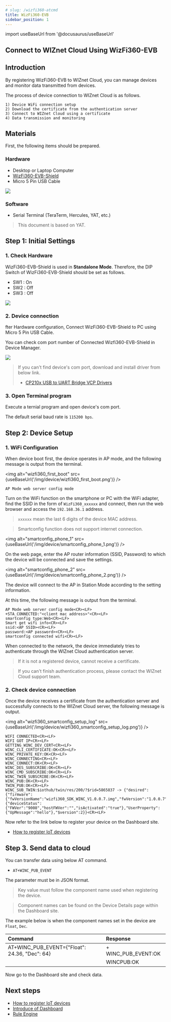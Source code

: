 ```yaml
---
# slug: /wizfi360-atcmd
title: WizFi360-EVB
sidebar_position: 1
---
```


import useBaseUrl from '@docusaurus/useBaseUrl'

## Connect to WIZnet Cloud Using WizFi360-EVB

## Introduction

By registering WizFi360-EVB to WIZnet Cloud, you can manage devices and monitor data transmitted from devices.

The process of device connection to WIZnet Cloud is as follows.

```
1) Device WiFi connection setup
2) Download the certificate from the authentication server
3) Connect to WIZnet Cloud using a certificate
4) Data transmission and monitoring
```


## Materials

First, the following items should be prepared.

### Hardware
 - Desktop or Laptop Computer
 - [WizFi360-EVB-Shield](https://wizwiki.net/wiki/doku.php/products:wizfi360:start)
 - Micro 5 Pin USB Cable

<img src="https://github.com/Wiznet/azure-iot-kr/blob/master/images/mqtt_atcmd_wizfi360_required_item_1.png?raw=true" />

### Software
 - Serial Terminal (TeraTerm, Hercules, YAT, etc.)

>This document is based on YAT.



## Step 1: Initial Settings

### 1. Check Hardware 

WizFi360-EVB-Shield is used in **Standalone Mode**. Therefore, the DIP Switch of WizFi360-EVB-Shield should be set as follows.

* SW1 : On
* SW2 : Off
* SW3 : Off

<img src="https://github.com/Wiznet/azure-iot-kr/blob/master/images/set_wizfi360_evb_shield_dip_sw_1.png?raw=true" />



### 2. Device connection

fter Hardware configuration, Connect WizFi360-EVB-Shield to PC using Micro 5 Pin USB Cable.


You can check com port number of Connected Wizfi360-EVB-Shield in Device Manager.

<img src="https://github.com/Wiznet/azure-iot-kr/blob/master/images/device_management_1.png?raw=true" />

> If you can't find device's com port, download and install driver from below link.
>
> * [CP210x USB to UART Bridge VCP Drivers](https://www.silabs.com/products/development-tools/software/usb-to-uart-bridge-vcp-drivers)


### 3. Open Terminal program

Execute a ternial program and open device's com port.

The default serial baud rate is `115200 bps`.

<!-- 설정 캡쳐? -->


## Step 2: Device Setup

### 1. WiFi Configuration

When device boot first, the device operates in AP mode, and the following message is output from the terminal.

<!-- 초기 부팅 메시지 화면 -->
<img alt="wizfi360_first_boot" src={useBaseUrl('/img/device/wizfi360_first_boot.png')} />

```
AP Mode web server config mode
```

Turn on the WiFi function on the smartphone or PC with the WiFi adapter, find the SSID in the form of `WizFi360_xxxxxx` and connect, then run the web browser and access the `192.168.36.1` address.

>`xxxxxx` mean the last 6 digits of the device MAC address.

>Smartconfig function does not support internet connection.


<!-- 스마트폰 캡쳐 화면 -->

<img alt="smartconfig_phone_1" src={useBaseUrl('/img/device/smartconfig_phone_1.png')} />


On the web page, enter the AP router information (SSID, Password) to which the device will be connected and save the settings.

<img alt="smartconfig_phone_2" src={useBaseUrl('/img/device/smartconfig_phone_2.png')} />

The device will connect to the AP in Station Mode according to the setting information.

At this time, the following message is output from the terminal.

```
AP Mode web server config mode<CR><LF>
+STA_CONNECTED:"<client mac address>"<CR><LF>
smartconfig type:Web<CR><LF>
Smart get wifi info<CR><LF>
ssid:<AP SSID><CR><LF>
password:<AP password><CR><LF>
smartconfig connected wifi<CR><LF>
```


When connected to the network, the device immediately tries to authenticate through the WIZnet Cloud authentication server.


>If it is not a registered device, cannot receive a certificate.

>If you can't finish authentication process, please contact the WIZnet Cloud support team.



### 2. Check device connection

Once the device receives a certificate from the authentication server and successfully connects to the WIZnet Cloud server, the following message is output.

<!-- 캡쳐 화면 -->

<img alt="wizfi360_smartconfig_setup_log" src={useBaseUrl('/img/device/wizfi360_smartconfig_setup_log.png')} />

```
WIFI CONNECTED<CR><LF>
WIFI GOT IP<CR><LF>
GETTING_WINC_DEV_CERT<CR><LF>
WINC_CLI_CERTIFICATE:OK<CR><LF>
WINC_PRIVATE_KEY:OK<CR><LF>
WINC_CONNECTING<CR><LF>
WINC_CONNECT:OK<CR><LF>
WINC_DES_SUBSCRIBE:OK<CR><LF>
WINC_CMD_SUBSCRIBE:OK<CR><LF>
WINC_TWIN_SUBSCRIBE:OK<CR><LF>
WINC_PUB:OK<CR><LF>
TWIN_PUB:OK<CR><LF>
WINC_SUB_TWIN:$iothub/twin/res/200/?$rid=5865837 -> {"desired":{"firmware":{"fwVersionName":"wizfi360_SDK_WINC_V1.0.0.7.img","fwVersion":"1.0.0.7"},"$version":3},"reported":{"deviceStatus":{"FWVer":"9008","hostFWVer":"","isActivated":"true"},"UserProperty":{"UpMessage":"hello"},"$version":2}}<CR><LF>
```

Now refer to the link below to register your device on the Dashboard site.

- [How to register IoT devices](/how_to_register_IoT_devices)



## Step 3. Send data to cloud

You can transfer data using below AT command.

* `AT+WINC_PUB_EVENT`

The parameter must be in JSON format.

>Key value must follow the component name used when registering the device.

>Component names can be found on the Device Details page within the Dashboard site.

<!-- 설명 문서 링크 -->

The example below is when the component names set in the device are `Float`, `Dec`.


| Command                                       | Response            |
| :-------------------------------------------- | :------------------ |
| AT+WINC_PUB_EVENT={"Float": 24.36, "Dec": 64} | + WINC_PUB_EVENT:OK |
|                                               | WINCPUB:OK          |


Now go to the Dashboard site and check data.


## Next steps

- [How to register IoT devices](/how_to_register_IoT_devices)
- [Introduce of Dashboard](/introduce_of_dashboard)
- [Rule Engine](/rule_engine)




